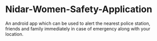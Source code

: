 # Nidar-Women-Safety-Application
An android app which can be used to alert the nearest police station, friends and family immediately in case of emergency along with your location. 
